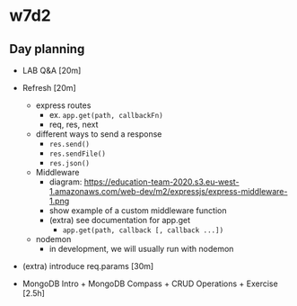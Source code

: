

# w7d2



## Day planning

- LAB Q&A [20m]

- Refresh [20m]
  - express routes
    - ex. `app.get(path, callbackFn)`
    - req, res, next
  - different ways to send a response
    - `res.send()`
    - `res.sendFile()`
    - `res.json()`
  - Middleware
    - diagram: https://education-team-2020.s3.eu-west-1.amazonaws.com/web-dev/m2/expressjs/express-middleware-1.png
    - show example of a custom middleware function
    - (extra) see documentation for app.get
      - `app.get(path, callback [, callback ...])`
  - nodemon
    - in development, we will usually run with nodemon


- (extra) introduce req.params [30m]
  <!-- why: w7d3 has a lot of contents, can be good to introduce it today -->


- MongoDB Intro + MongoDB Compass + CRUD Operations + Exercise [2.5h]


